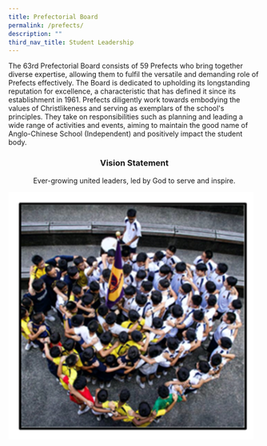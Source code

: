 ```yaml
---
title: Prefectorial Board
permalink: /prefects/
description: ""
third_nav_title: Student Leadership
---
```

<p>The 63rd Prefectorial Board consists of 59 Prefects who bring together diverse expertise, allowing them to fulfil the versatile and demanding role of Prefects effectively. The Board is dedicated to upholding its longstanding reputation for excellence, a characteristic that has defined it since its establishment in 1961. Prefects diligently work towards embodying the values of Christlikeness and serving as exemplars of the school's principles. They take on responsibilities such as planning and leading a wide range of activities and events, aiming to maintain the good name of Anglo-Chinese School (Independent) and positively impact the student body.</p>
<h3 style="text-align: center;">Vision Statement</h3>
<p style="text-align: center;">Ever-growing united leaders, led by God to serve and inspire.</p>

![](/images/PB.png)

